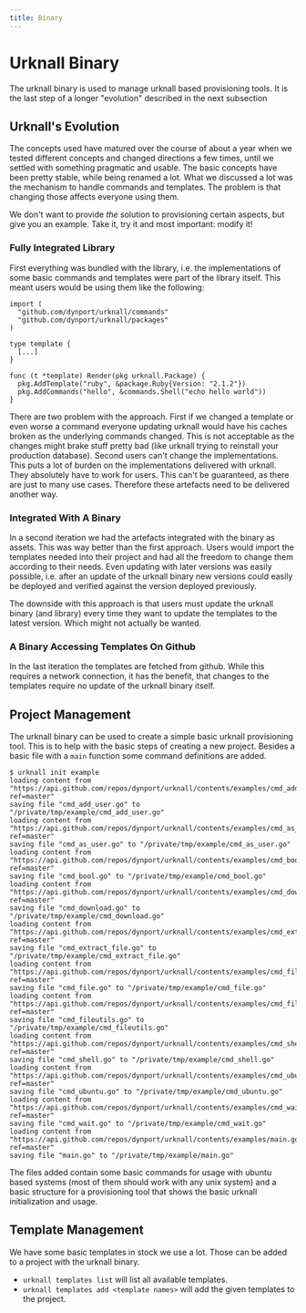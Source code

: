 ```yaml
---
title: Binary
---
```


# Urknall Binary

The urknall binary is used to manage urknall based provisioning tools. It is
the last step of a longer "evolution" described in the next subsection


## Urknall's Evolution

The concepts used have matured over the course of about a year when we tested
different concepts and changed directions a few times, until we settled with
something pragmatic and usable. The basic concepts have been pretty stable,
while being renamed a lot. What we discussed a lot was the mechanism to handle
commands and templates. The problem is that changing those affects everyone
using them.

We don't want to provide _the_ solution to provisioning certain aspects, but
give you an example. Take it, try it and most important: modify it!


### Fully Integrated Library

First everything was bundled with the library, i.e. the implementations of some
basic commands and templates were part of the library itself. This meant users
would be using them like the following:

~~~ golang
import (
  "github.com/dynport/urknall/commands"
  "github.com/dynport/urknall/packages"
)

type template {
  [...]
}

func (t *template) Render(pkg urknall.Package) {
  pkg.AddTemplate("ruby", &package.Ruby{Version: "2.1.2"})
  pkg.AddCommands("hello", &commands.Shell("echo hello world"))
}
~~~

There are two problem with the approach. First if we changed a template or even
worse a command everyone updating urknall would have his caches broken as the
underlying commands changed. This is not acceptable as the changes might brake
stuff pretty bad (like urknall trying to reinstall your production database).
Second users can't change the implementations. This puts a lot of burden on the
implementations delivered with urknall. They absolutely have to work for users.
This can't be guaranteed, as there are just to many use cases. Therefore these
artefacts need to be delivered another way.


### Integrated With A Binary

In a second iteration we had the artefacts integrated with the binary as
assets. This was way better than the first approach. Users would import the
templates needed into their project and had all the freedom to change them
according to their needs. Even updating with later versions was easily
possible, i.e. after an update of the urknall binary new versions could easily
be deployed and verified against the version deployed previously.

The downside with this approach is that users must update the urknall binary
(and library) every time they want to update the templates to the latest
version. Which might not actually be wanted.


### A Binary Accessing Templates On Github

In the last iteration the templates are fetched from github. While this
requires a network connection, it has the benefit, that changes to the
templates require no update of the urknall binary itself.


## Project Management

The urknall binary can be used to create a simple basic urknall provisioning
tool. This is to help with the basic steps of creating a new project. Besides a
basic file with a `main` function some command definitions are added.

~~~ shell
$ urknall init example
loading content from "https://api.github.com/repos/dynport/urknall/contents/examples/cmd_add_user.go?ref=master"
saving file "cmd_add_user.go" to "/private/tmp/example/cmd_add_user.go"
loading content from "https://api.github.com/repos/dynport/urknall/contents/examples/cmd_as_user.go?ref=master"
saving file "cmd_as_user.go" to "/private/tmp/example/cmd_as_user.go"
loading content from "https://api.github.com/repos/dynport/urknall/contents/examples/cmd_bool.go?ref=master"
saving file "cmd_bool.go" to "/private/tmp/example/cmd_bool.go"
loading content from "https://api.github.com/repos/dynport/urknall/contents/examples/cmd_download.go?ref=master"
saving file "cmd_download.go" to "/private/tmp/example/cmd_download.go"
loading content from "https://api.github.com/repos/dynport/urknall/contents/examples/cmd_extract_file.go?ref=master"
saving file "cmd_extract_file.go" to "/private/tmp/example/cmd_extract_file.go"
loading content from "https://api.github.com/repos/dynport/urknall/contents/examples/cmd_file.go?ref=master"
saving file "cmd_file.go" to "/private/tmp/example/cmd_file.go"
loading content from "https://api.github.com/repos/dynport/urknall/contents/examples/cmd_fileutils.go?ref=master"
saving file "cmd_fileutils.go" to "/private/tmp/example/cmd_fileutils.go"
loading content from "https://api.github.com/repos/dynport/urknall/contents/examples/cmd_shell.go?ref=master"
saving file "cmd_shell.go" to "/private/tmp/example/cmd_shell.go"
loading content from "https://api.github.com/repos/dynport/urknall/contents/examples/cmd_ubuntu.go?ref=master"
saving file "cmd_ubuntu.go" to "/private/tmp/example/cmd_ubuntu.go"
loading content from "https://api.github.com/repos/dynport/urknall/contents/examples/cmd_wait.go?ref=master"
saving file "cmd_wait.go" to "/private/tmp/example/cmd_wait.go"
loading content from "https://api.github.com/repos/dynport/urknall/contents/examples/main.go?ref=master"
saving file "main.go" to "/private/tmp/example/main.go"
~~~

The files added contain some basic commands for usage with ubuntu based
systems (most of them should work with any unix system) and a basic structure
for a provisioning tool that shows the basic urknall initialization and usage.


## Template Management

We have some basic templates in stock we use a lot. Those can be added to a
project with the urknall binary.

* `urknall templates list` will list all available templates.
* `urknall templates add <template names>` will add the given templates to the
  project.


